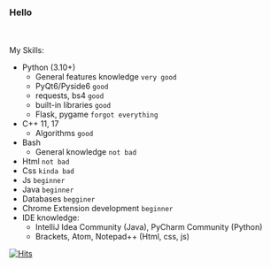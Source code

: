 ### Hello
<br/><br/>
My Skills:
  - Python (3.10+)
    - General features knowledge `very good`
    - PyQt6/Pyside6 `good`
    - requests, bs4 `good`
    - built-in libraries `good`
    - Flask, pygame `forgot everything`
  - C++ 11, 17
    - Algorithms `good`
  - Bash
    - General knowledge `not bad`
  - Html `not bad`
  - Css `kinda bad`
  - Js `beginner`
  - Java `beginner`
  - Databases `begginer`
  - Chrome Extension development `beginner`
  - IDE knowledge:
    - IntelliJ Idea Community (Java), PyCharm Community (Python)
    - Brackets, Atom, Notepad++ (Html, css, js)

[![Hits](https://hits.seeyoufarm.com/api/count/incr/badge.svg?url=https%3A%2F%2Fgithub.com%2FZyMa-1&count_bg=%2379C83D&title_bg=%23555555&icon=&icon_color=%23E7E7E7&title=visitors&edge_flat=false)](https://hits.seeyoufarm.com)
